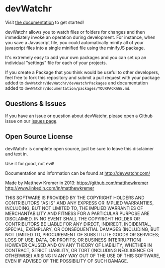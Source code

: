 devWatchr
=========

Visit [the documentation](https://github.com/matthewkremer/devWatchr/tree/master/documentation) to get started!

devWatchr allows you to watch files or folders for changes and then immediately invoke an operation during development. For instance, when you save a Javascript file, you could automatically minify all of your javascript files into a single minified file using the minifyJS package.

It's extremely easy to add your own packages and you can set up an individual "settings" file for each of your projects.

If you create a Package that you think would be useful to other developers, feel free to fork this repository and submit a pull request with your package added to ``devWatchr/devWatchr/devWatchrPackages`` and documentation added to ``devWatchr/documentation/packages/YOURPACKAGE.md``.

Questions & Issues
------------------

If you have an issue or question about devWatchr, please open a Github issue on our [issues page](https://github.com/matthewkremer/devWatchr/issues).

Open Source License
-------------------

devWatchr is complete open source, just be sure to leave this disclaimer and text in.

Use it for good, not evil!

Documentation and information can be found at http://devwatchr.com/

Made by Matthew Kremer in 2013:
https://github.com/matthewkremer
http://www.linkedin.com/in/matthewkremer

THIS SOFTWARE IS PROVIDED BY THE COPYRIGHT HOLDERS AND CONTRIBUTORS "AS IS" AND ANY EXPRESS OR 
IMPLIED WARRANTIES, INCLUDING, BUT NOT LIMITED TO, THE IMPLIED WARRANTIES OF MERCHANTABILITY AND 
FITNESS FOR A PARTICULAR PURPOSE ARE DISCLAIMED. IN NO EVENT SHALL THE COPYRIGHT HOLDER OR 
CONTRIBUTORS BE LIABLE FOR ANY DIRECT, INDIRECT, INCIDENTAL, SPECIAL, EXEMPLARY, OR CONSEQUENTIAL 
DAMAGES (INCLUDING, BUT NOT LIMITED TO, PROCUREMENT OF SUBSTITUTE GOODS OR SERVICES; LOSS OF 
USE, DATA, OR PROFITS; OR BUSINESS INTERRUPTION) HOWEVER CAUSED AND ON ANY THEORY OF LIABILITY, 
WHETHER IN CONTRACT, STRICT LIABILITY, OR TORT (INCLUDING NEGLIGENCE OR OTHERWISE) ARISING IN 
ANY WAY OUT OF THE USE OF THIS SOFTWARE, EVEN IF ADVISED OF THE POSSIBILITY OF SUCH DAMAGE.
